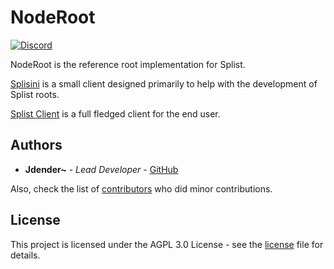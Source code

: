 # NodeRoot
[![Discord](https://discordapp.com/api/guilds/615016062412390410/embed.png)](https://discord.gg/qWn8Mvh)

NodeRoot is the reference root implementation for Splist.

[Splisini](https://github.com/Splist/splisini) is a small client designed primarily to help with the development of Splist roots.

[Splist Client](https://github.com/Splist/splistclient) is a full fledged client for the end user.

## Authors

* **Jdender~** - *Lead Developer* - [GitHub](https://github.com/Jdender)

Also, check the list of [contributors](/contributors) who did minor contributions.

## License

This project is licensed under the AGPL 3.0 License - see the [license](/blob/master/LICENSE) file for details.
